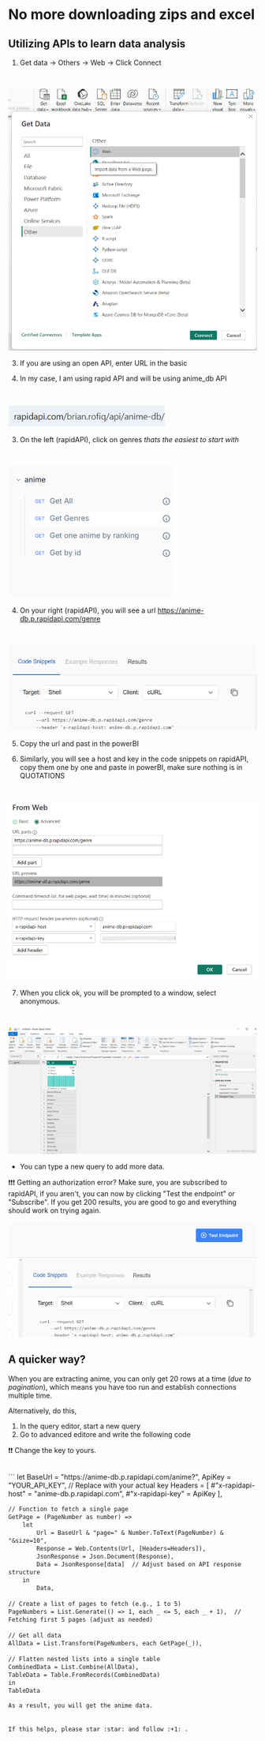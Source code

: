 # No more downloading zips and excel
## Utilizing APIs to learn data analysis

1. Get data -> Others -> Web -> Click Connect
<br/>

![alt text](image.png)

3. If you are using an open API, enter URL in the basic

2.  In my case, I am using rapid API and will be using anime_db API
<br/>

![alt text](image-1.png)

3. On the left (rapidAPI), click on genres *thats the easiest to start with*
<br/>

![alt text](image-3.png)

4. On your right (rapidAPI), you will see a url https://anime-db.p.rapidapi.com/genre

<br/>

![alt text](image-2.png)

5. Copy the url and past in the powerBI

6. Similarly, you will see a host and key in the code snippets on rapidAPI, copy them one by one and paste in powerBI, make sure nothing is in QUOTATIONS

<br/>

![alt text](image4.png)

7. When you click ok, you will be prompted to a window, select anonymous. 


<br/>

![alt text](image-4.png)

- You can type a new query to add more data. 

:heavy_exclamation_mark::heavy_exclamation_mark::heavy_exclamation_mark:	Getting an authorization error? Make sure, you are subscribed to rapidAPI, if you aren't, you can now by clicking "Test the endpoint" or "Subscribe". If you get 200 results, you are good to go and everything should work on trying again. 

![alt text](image-6.png)

## A quicker way?

When you are extracting anime, you can only get 20 rows at a time (*due to pagination*), which means you have too run and establish connections multiple time. 

Alternatively, do this, 

1. In the query editor, start a new query
2. Go to advanced editore and write the following code


:heavy_exclamation_mark::heavy_exclamation_mark: Change the key to yours. 

</br>
```
let
    BaseUrl = "https://anime-db.p.rapidapi.com/anime?",
    ApiKey = "YOUR_API_KEY",  // Replace with your actual key
    Headers = [
        #"x-rapidapi-host" = "anime-db.p.rapidapi.com",
        #"x-rapidapi-key" = ApiKey
    ],
    
    // Function to fetch a single page
    GetPage = (PageNumber as number) =>
        let
            Url = BaseUrl & "page=" & Number.ToText(PageNumber) & "&size=10",
            Response = Web.Contents(Url, [Headers=Headers]),
            JsonResponse = Json.Document(Response),
            Data = JsonResponse[data]  // Adjust based on API response structure
        in
            Data,

    // Create a list of pages to fetch (e.g., 1 to 5)
    PageNumbers = List.Generate(() => 1, each _ <= 5, each _ + 1),  // Fetching first 5 pages (adjust as needed)
    
    // Get all data
    AllData = List.Transform(PageNumbers, each GetPage(_)),

    // Flatten nested lists into a single table
    CombinedData = List.Combine(AllData),
    TableData = Table.FromRecords(CombinedData)
    in
    TableData

```
As a result, you will get the anime data. 


If this helps, please star :star: and follow :+1: .
